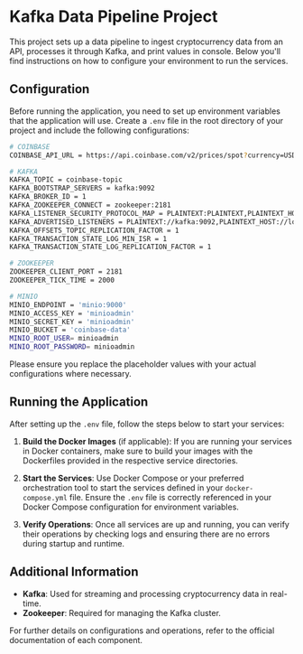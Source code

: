 Kafka Data Pipeline Project
===========================

This project sets up a data pipeline to ingest cryptocurrency data from an API, processes it through Kafka, and print values in console. Below you'll find instructions on how to configure your environment to run the services.

Configuration
-------------

Before running the application, you need to set up environment variables that the application will use. Create a `.env` file in the root directory of your project and include the following configurations:

```bash
# COINBASE
COINBASE_API_URL = https://api.coinbase.com/v2/prices/spot?currency=USD

# KAFKA
KAFKA_TOPIC = coinbase-topic
KAFKA_BOOTSTRAP_SERVERS = kafka:9092
KAFKA_BROKER_ID = 1
KAFKA_ZOOKEEPER_CONNECT = zookeeper:2181
KAFKA_LISTENER_SECURITY_PROTOCOL_MAP = PLAINTEXT:PLAINTEXT,PLAINTEXT_HOST:PLAINTEXT
KAFKA_ADVERTISED_LISTENERS = PLAINTEXT://kafka:9092,PLAINTEXT_HOST://localhost:29092
KAFKA_OFFSETS_TOPIC_REPLICATION_FACTOR = 1
KAFKA_TRANSACTION_STATE_LOG_MIN_ISR = 1
KAFKA_TRANSACTION_STATE_LOG_REPLICATION_FACTOR = 1

# ZOOKEEPER
ZOOKEEPER_CLIENT_PORT = 2181
ZOOKEEPER_TICK_TIME = 2000

# MINIO
MINIO_ENDPOINT = 'minio:9000'
MINIO_ACCESS_KEY = 'minioadmin'
MINIO_SECRET_KEY = 'minioadmin'
MINIO_BUCKET = 'coinbase-data'
MINIO_ROOT_USER= minioadmin
MINIO_ROOT_PASSWORD= minioadmin
```

Please ensure you replace the placeholder values with your actual configurations where necessary.

Running the Application
-----------------------

After setting up the `.env` file, follow the steps below to start your services:

1.  **Build the Docker Images** (if applicable): If you are running your services in Docker containers, make sure to build your images with the Dockerfiles provided in the respective service directories.
    
2.  **Start the Services**: Use Docker Compose or your preferred orchestration tool to start the services defined in your `docker-compose.yml` file. Ensure the `.env` file is correctly referenced in your Docker Compose configuration for environment variables.
    
3.  **Verify Operations**: Once all services are up and running, you can verify their operations by checking logs and ensuring there are no errors during startup and runtime.
    

Additional Information
----------------------

*   **Kafka**: Used for streaming and processing cryptocurrency data in real-time.
*   **Zookeeper**: Required for managing the Kafka cluster.

For further details on configurations and operations, refer to the official documentation of each component.